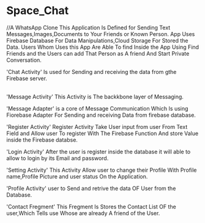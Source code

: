 # Space_Chat
//A WhatsApp Clone
This Application Is Defined for Sending Text Messages,Images,Documents to Your Friends or Known Person.
App Uses Firebase Database For Data Manipulations,Cloud Storage For Stored the Data.
Users Whom Uses this App Are Able To find Inside the App Using Find Friends and the Users can
add That Person as A friend And Start Private Conversation.

'Chat Activity' Is used for Sending and receiving the data from gthe Firebase server.</br>
</br>

'Message Activity' This Activity is The backkbone layer of Messaging.

'Message Adapter' is a core of Message Communication Which Is using Fiorebase Adapter For Sending and receiving Data from firebase database.

'Register Activity' Register Activity Take User input from user From Text Field and Allow user To register With The Firebase Function And store Value
inside the Firebase databse.
      
'Login Activity' After the user is register inside the database it will able to allow to login by its Email and password. 

'Setting Activity' This Activity Allow user to change their Profile With Profile name,Profile Picture and user status On the Application.

'Profile Activity' user to Send and retrive the data OF User from the Database.

'Contact Fregment' This Fregment Is Stores the Contact List OF the user,Which Tells use Whose are already A friend of the User.



